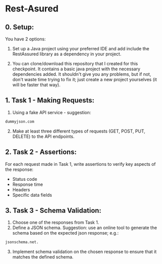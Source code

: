 ﻿# Rest-Asured

## 0. Setup:
You have 2 options: <br />

1. Set up a Java project using your preferred IDE and add include the RestAssured library
as a dependency in your project. <br />

2. You can clone/download this repository that I created for this checkpoint. It contains a
basic java project with the necessary dependencies added. It shouldn't give you any
problems, but if not, don't waste time trying to fix it; just create a new project yourselves (it
will be faster that way). <br />

## 1. Task 1 - Making Requests:
1. Using a fake API service - suggestion:
```bash
dummyjson.com
```
2. Make at least three different types of requests (GET, POST, PUT, DELETE) to the API
endpoints. <br />

## 2. Task 2 - Assertions:
For each request made in Task 1, write assertions to verify key aspects of the response: <br />

* Status code
* Response time
* Headers
* Specific data fields

## 3. Task 3 - Schema Validation:
1. Choose one of the responses from Task 1.
2. Define a JSON schema. Suggestion: use an online tool to generate the schema based on
the expected json response; e.g.:

```bash
jsonschema.net.
```
3. Implement schema validation on the chosen response to ensure that it matches the
defined schema.

